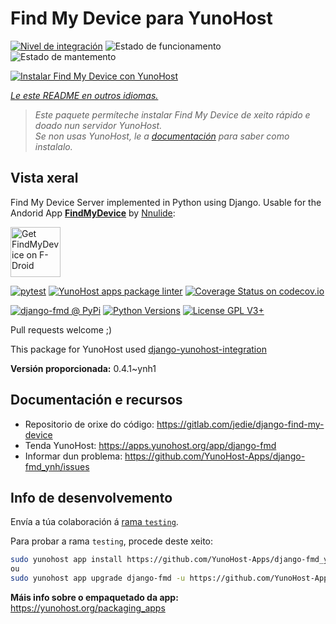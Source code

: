 <!--
NOTA: Este README foi creado automáticamente por <https://github.com/YunoHost/apps/tree/master/tools/readme_generator>
NON debe editarse manualmente.
-->

# Find My Device para YunoHost

[![Nivel de integración](https://dash.yunohost.org/integration/django-fmd.svg)](https://ci-apps.yunohost.org/ci/apps/django-fmd/) ![Estado de funcionamento](https://ci-apps.yunohost.org/ci/badges/django-fmd.status.svg) ![Estado de mantemento](https://ci-apps.yunohost.org/ci/badges/django-fmd.maintain.svg)

[![Instalar Find My Device con YunoHost](https://install-app.yunohost.org/install-with-yunohost.svg)](https://install-app.yunohost.org/?app=django-fmd)

*[Le este README en outros idiomas.](./ALL_README.md)*

> *Este paquete permíteche instalar Find My Device de xeito rápido e doado nun servidor YunoHost.*  
> *Se non usas YunoHost, le a [documentación](https://yunohost.org/install) para saber como instalalo.*

## Vista xeral

Find My Device Server implemented in Python using Django.
Usable for the Andorid App [**FindMyDevice**](https://gitlab.com/Nulide/findmydevice/) by [Nnulide](https://nulide.de/):

[<img src="https://fdroid.gitlab.io/artwork/badge/get-it-on.png" alt="Get FindMyDevice on F-Droid" height="80">](https://f-droid.org/packages/de.nulide.findmydevice/)

[![pytest](https://github.com/YunoHost-Apps/django-fmd_ynh/actions/workflows/pytest.yml/badge.svg?branch=master)](https://github.com/YunoHost-Apps/django-fmd_ynh/actions/workflows/pytest.yml) [![YunoHost apps package linter](https://github.com/YunoHost-Apps/django-fmd_ynh/actions/workflows/package_linter.yml/badge.svg)](https://github.com/YunoHost-Apps/django-fmd_ynh/actions/workflows/package_linter.yml) [![Coverage Status on codecov.io](https://codecov.io/gh/YunoHost-Apps/django-fmd_ynh/branch/master/graph/badge.svg)](https://codecov.io/gh/YunoHost-Apps/django-fmd_ynh)

[![django-fmd @ PyPi](https://img.shields.io/pypi/v/django-fmd?label=django-fmd%20%40%20PyPi)](https://pypi.org/project/django-fmd/)
[![Python Versions](https://img.shields.io/pypi/pyversions/django-fmd)](https://gitlab.com/jedie/django-find-my-device/-/blob/main/pyproject.toml)
[![License GPL V3+](https://img.shields.io/pypi/l/django-fmd)](https://gitlab.com/jedie/django-find-my-device/-/blob/main/LICENSE)

Pull requests welcome ;)

This package for YunoHost used [django-yunohost-integration](https://github.com/YunoHost-Apps/django_yunohost_integration)


**Versión proporcionada:** 0.4.1~ynh1
## Documentación e recursos

- Repositorio de orixe do código: <https://gitlab.com/jedie/django-find-my-device>
- Tenda YunoHost: <https://apps.yunohost.org/app/django-fmd>
- Informar dun problema: <https://github.com/YunoHost-Apps/django-fmd_ynh/issues>

## Info de desenvolvemento

Envía a túa colaboración á [rama `testing`](https://github.com/YunoHost-Apps/django-fmd_ynh/tree/testing).

Para probar a rama `testing`, procede deste xeito:

```bash
sudo yunohost app install https://github.com/YunoHost-Apps/django-fmd_ynh/tree/testing --debug
ou
sudo yunohost app upgrade django-fmd -u https://github.com/YunoHost-Apps/django-fmd_ynh/tree/testing --debug
```

**Máis info sobre o empaquetado da app:** <https://yunohost.org/packaging_apps>
